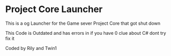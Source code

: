 # Project Core Launcher

This is a og Launcher for the Game sever Project Core that got shut down

This Code is Outdated and has errors in if you have 0 clue about C# dont try fix it 

Coded by Rily and Twin1
